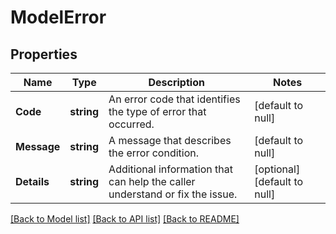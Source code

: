 # ModelError

## Properties
Name | Type | Description | Notes
------------ | ------------- | ------------- | -------------
**Code** | **string** | An error code that identifies the type of error that occurred. | [default to null]
**Message** | **string** | A message that describes the error condition. | [default to null]
**Details** | **string** | Additional information that can help the caller understand or fix the issue. | [optional] [default to null]

[[Back to Model list]](../README.md#documentation-for-models) [[Back to API list]](../README.md#documentation-for-api-endpoints) [[Back to README]](../README.md)

